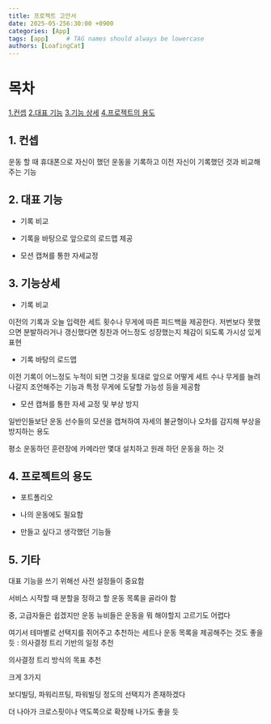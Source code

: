 ```yaml
---
title: 프로젝트 고안서
date: 2025-05-256:30:00 +0900
categories: [App]
tags: [app]     # TAG names should always be lowercase
authors: [LoafingCat]
---
```



# 목차

[1.컨셉](#1-컨셉)
[2.대표 기능](#2-대표-기능)
[3.기능 상세](#3-기능상세)
[4.프로젝트의 용도](#4-프로젝트의-용도)





## 1. 컨셉

운동 할 때 휴대폰으로 자신이 했던 운동을 기록하고 이전 자신이 기록했던 것과 비교해주는 기능


## 2. 대표 기능

- 기록 비교

- 기록을 바탕으로 앞으로의 로드맵 제공

- 모션 캡쳐를 통한 자세교정



## 3. 기능상세


- 기록 비교

이전의 기록과 오늘 입력한 세트 횟수나 무게에 따른 피드백을 제공한다. 저번보다 못했으면 분발하라거나 갱신했다면 칭찬과 어느정도 성장했는지 체감이 되도록 가시성 있게 표현


- 기록 바탕의 로드맵


이전 기록이 어느정도 누적이 되면 그것을 토대로 앞으로 어떻게 세트 수나 무게를 늘려 나갈지 조언해주는 기능과 특정 무게에 도달할 가능성 등을 제공함


- 모션 캡쳐를 통한 자세 교정 및 부상 방지


일반인들보단 운동 선수들의 모션을 캡쳐하여 자세의 불균형이나 오차를 감지해 부상을 방지하는 용도

평소 운동하던 훈련장에 카메라만 몇대 설치하고 원래 하던 운동을 하는 것


## 4. 프로젝트의 용도

- 포트폴리오

- 나의 운동에도 필요함

- 만들고 싶다고 생각했던 기능들    


## 5. 기타


대표 기능을 쓰기 위해선 사전 설정들이 중요함

서비스 시작할 때 분할을 정하고 할 운동 목록을 골라야 함

중, 고급자들은 쉽겠지만 운동 뉴비들은 운동을 뭐 해야할지 고르기도 어렵다

여기서 테마별로 선택지를 쥐어주고 추천하는 세트나 운동 목록을 제공해주는 것도 좋을 듯 : 의사결정 트리 기반의 일정 추천

의사결정 트리 방식의 목표 추천

크게 3가지

보디빌딩, 파워리프팅, 파워빌딩 정도의 선택지가 존재하겠다

더 나아가 크로스핏이나 역도쪽으로 확장해 나가도 좋을 듯

